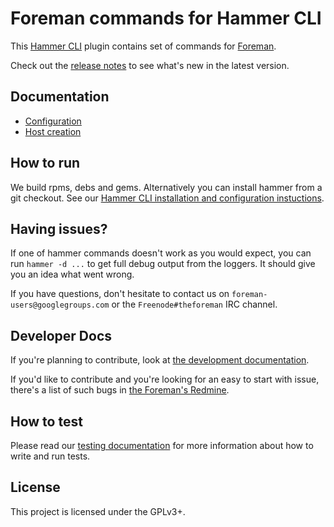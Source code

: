 Foreman commands for Hammer CLI
===============================

This [Hammer CLI](https://github.com/theforeman/hammer-cli) plugin contains
set of commands for [Foreman](http://theforeman.org/).

Check out the [release notes](doc/release_notes.md#release-notes) to see what's new in the latest version.

Documentation
-------------

 - [Configuration](doc/configuration.md#configuration)
 - [Host creation](doc/host_create.md#host-creation)

How to run
----------

We build rpms, debs and gems. Alternatively you can install hammer from a git checkout.
See our [Hammer CLI installation and configuration instuctions](https://github.com/theforeman/hammer-cli/blob/master/doc/installation.md#installation).


Having issues?
--------------

If one of hammer commands doesn't work as you would expect, you can run `hammer -d ...` to get
full debug output from the loggers. It should give you an idea what went wrong.

If you have questions, don't hesitate to contact us on `foreman-users@googlegroups.com` or
the `Freenode#theforeman` IRC channel.


Developer Docs
--------------
If you're planning to contribute,
look at [the development documentation](doc/developer_docs.md#hammer-development-docs).

If you'd like to contribute and you're looking for an easy to start with issue, there's a list of such bugs in [the Foreman's Redmine](http://projects.theforeman.org/projects/hammer-cli/issues?utf8=%E2%9C%93&set_filter=1&f[]=cf_3&op[cf_3]=%3D&v[cf_3][]=trivial&v[cf_3][]=easy&f[]=status_id&op[status_id]=o).

How to test
------------
Please read our [testing documentation](doc/testing.md#testing-hammer-commands) for more information about how to write and run tests.


License
-------

This project is licensed under the GPLv3+.
